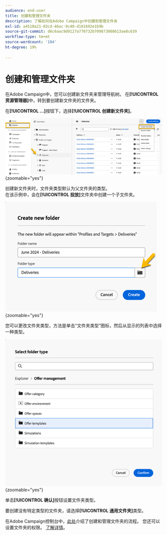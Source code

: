 ```yaml
---
audience: end-user
title: 创建和管理文件夹
description: 了解如何在Adobe Campaign中创建和管理文件夹
exl-id: a4518a21-03cd-46ac-9c40-d181692e1b9b
source-git-commit: d6c6aac9d9127a770732b709873008613ae8c639
workflow-type: tm+mt
source-wordcount: '184'
ht-degree: 19%

---
```


# 创建和管理文件夹

在Adobe Campaign中，您可以创建新文件夹来管理导航树。 在&#x200B;**[!UICONTROL 资源管理器]**&#x200B;中，转到要创建新文件夹的文件夹。

在&#x200B;**[!UICONTROL ...]**&#x200B;按钮下，选择&#x200B;**[!UICONTROL 创建新文件夹]**。

![显示……按钮下的“创建新文件夹”选项的屏幕截图](assets/folder_create.png){zoomable="yes"}

创建新文件夹时，文件夹类型默认为父文件夹的类型。\
在该示例中，会在&#x200B;**[!UICONTROL 投放]**&#x200B;文件夹中创建一个子文件夹。

![屏幕截图显示在投放文件夹中创建的新文件夹](assets/folder_new.png){zoomable="yes"}

您可以更改文件夹类型，方法是单击“文件夹类型”图标，然后从显示的列表中选择一种类型。

![显示可供选择的文件夹类型列表的屏幕截图](assets/folder_type.png){zoomable="yes"}

单击&#x200B;**[!UICONTROL 确认]**&#x200B;按钮设置文件夹类型。

要创建没有特定类型的文件夹，请选择&#x200B;**[!UICONTROL 通用文件夹]**&#x200B;类型。

在Adobe Campaign控制台中，[此处](https://experienceleague.adobe.com/zh-hans/docs/campaign/campaign-v8/config/configuration/folders-and-views)介绍了创建和管理文件夹的流程。 您还可以设置文件夹的权限。 [了解详情](https://experienceleague.adobe.com/zh-hans/docs/campaign/campaign-v8/admin/permissions/folder-permissions)。